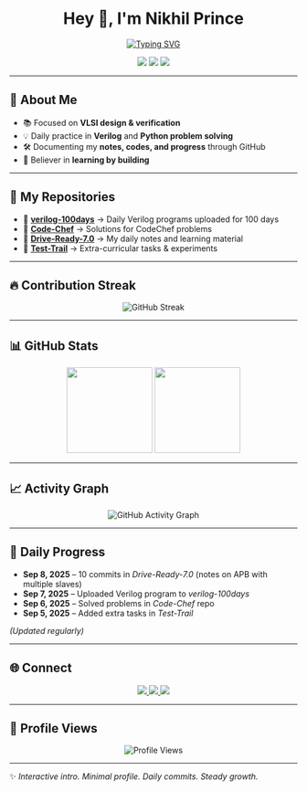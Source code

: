 <h1 align="center">Hey 👋, I'm Nikhil Prince</h1>

<p align="center">
  <a href="https://github.com/S-Nikhil-Prince">
    <img src="https://readme-typing-svg.demolab.com?font=Fira+Code&size=22&pause=1000&color=36BCF7&center=true&vCenter=true&width=500&lines=VLSI+%26+AI Web Dev+Verilog and System Verilog+%7C+Digital+Design;Consistency+is+my+strength;Learning+by+Building+Every+Day" alt="Typing SVG" />
  </a>
</p>

<p align="center">
  <img src="https://img.shields.io/badge/VLSI-Digital%20Design-blue?style=for-the-badge&logo=semiconductor-manufacturing" />
  <img src="https://img.shields.io/badge/Verilog-SystemVerilog-green?style=for-the-badge&logo=verilog" />
  <img src="https://img.shields.io/badge/Python-Coding-yellow?style=for-the-badge&logo=python" />
</p>

---

## 🚀 About Me  
- 📚 Focused on **VLSI design & verification**  
- 💡 Daily practice in **Verilog** and **Python problem solving**  
- 🛠️ Documenting my **notes, codes, and progress** through GitHub  
- 🌱 Believer in **learning by building**  

---

## 📂 My Repositories  

- 🔹 [**verilog-100days**](https://github.com/S-Nikhil-Prince/verilog-100days) → Daily Verilog programs uploaded for 100 days  
- 🔹 [**Code-Chef**](https://github.com/S-Nikhil-Prince/Code-Chef) → Solutions for CodeChef problems  
- 🔹 [**Drive-Ready-7.0**](https://github.com/S-Nikhil-Prince/Drive-Ready-7.0) → My daily notes and learning material  
- 🔹 [**Test-Trail**](https://github.com/S-Nikhil-Prince/Test-Trail) → Extra-curricular tasks & experiments  

---

## 🔥 Contribution Streak  

<p align="center">
  <img src="https://streak-stats.demolab.com/?user=S-Nikhil-Prince&theme=radical" alt="GitHub Streak" />
</p>  

---

## 📊 GitHub Stats  

<p align="center">
  <img src="https://github-readme-stats.vercel.app/api?username=S-Nikhil-Prince&include_all_commits=true&show_icons=true&theme=tokyonight" height="150" />
  <img src="https://github-readme-stats.vercel.app/api/top-langs/?username=S-Nikhil-Prince&layout=compact&theme=tokyonight" height="150" />
</p>  

---

## 📈 Activity Graph  

<p align="center">
  <img src="https://github-readme-activity-graph.vercel.app/graph?username=S-Nikhil-Prince&theme=tokyo-night" alt="GitHub Activity Graph" />
</p>  

---

## 📅 Daily Progress  

- **Sep 8, 2025** – 10 commits in *Drive-Ready-7.0* (notes on APB with multiple slaves)  
- **Sep 7, 2025** – Uploaded Verilog program to *verilog-100days*  
- **Sep 6, 2025** – Solved problems in *Code-Chef* repo  
- **Sep 5, 2025** – Added extra tasks in *Test-Trail*  

*(Updated regularly)*  

---

## 🌐 Connect  

<p align="center">
  <a href="https://www.linkedin.com/in/nikhil-prince-sodadasi/" target="_blank">
    <img src="https://img.shields.io/badge/LinkedIn-0A66C2?style=for-the-badge&logo=linkedin&logoColor=white" />
  </a>
  <a href="mailto:your-email@example.com" target="_blank">
    <img src="https://img.shields.io/badge/Email-D14836?style=for-the-badge&logo=gmail&logoColor=white" />
  </a>
  <a href="https://github.com/S-Nikhil-Prince" target="_blank">
    <img src="https://img.shields.io/badge/GitHub-171515?style=for-the-badge&logo=github&logoColor=white" />
  </a>
</p>  

---

## 👀 Profile Views  

<p align="center">
  <img src="https://komarev.com/ghpvc/?username=S-Nikhil-Prince&color=blue&style=flat-square" alt="Profile Views" />
</p>  

---

✨ *Interactive intro. Minimal profile. Daily commits. Steady growth.*
